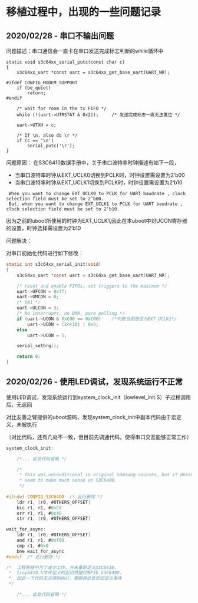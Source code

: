 # 移植过程中，出现的一些问题记录

## 2020/02/28 - 串口不输出问题

问题描述：串口通信会一直卡在串口发送完成标志判断的while循环中

```
static void s3c64xx_serial_putc(const char c)
{
	s3c64xx_uart *const uart = s3c64xx_get_base_uart(UART_NR);

#ifdef CONFIG_MODEM_SUPPORT
	if (be_quiet)
		return;
#endif

	/* wait for room in the tx FIFO */
	while (!(uart->UTRSTAT & 0x2));		/* 发送完成标志一直无法置位 */

	uart->UTXH = c;

	/* If \n, also do \r */
	if (c == '\n')
		serial_putc('\r');
}
```

问题原因：
在S3C6410数据手册中，关于串口波特率时钟描述有如下一段，

- 当串口波特率时钟从EXT_UCLK0切换到PCLK时，时钟设置需设置为2‘b00
- 当串口波特率时钟从EXT_UCLK1切换到PCLK时，时钟设置需设置为2‘b10

```
 When you want to change EXT_UCLK0 to PCLK for UART baudrate , clock selection field must be set to 2’b00. 
 But, when you want to change EXT_UCLK1 to PCLK for UART baudrate , clock selection field must be set to 2’b10.
```
因为之前的uboot所使用的时钟为EXT_UCLK1,因此在本uboot中对UCON寄存器的设置，时钟选择需设置为2’b10

问题解决：

对串口初始化代码进行如下修改：
```c
static int s3c64xx_serial_init(void)
{
	s3c64xx_uart *const uart = s3c64xx_get_base_uart(UART_NR);

	/* reset and enable FIFOs, set triggers to the maximum */
	uart->UFCON = 0xff;
	uart->UMCON = 0;
	/* 8N1 */
	uart->ULCON = 3;
	/* No interrupts, no DMA, pure polling */
	if (uart->UCON & 0xC00 == 0xC00)	/*判断当前是否为EXT_UCLK1*/
		uart->UCON = (2<<10) | 0x5;
	else
		uart->UCON = 5;

	serial_setbrg();

	return 0;
}
```

## 2020/02/26 - 使用LED调试，发现系统运行不正常

使用LED调试，发现系统运行到system_clock_init（lowlevel_init.S）子过程调用后，无返回

对比友善之臂提供的uboot源码，发现system_clock_init中副本代码由于宏定义，未被执行

（对比代码，还有几处不一致，但目前先调通代码，使得串口交互能够正常工作）

```c
system_clock_init:

    /*... 此处代码省略 */

	/*
	 * This was unconditional in original Samsung sources, but it doesn't
	 * seem to make much sense on S3C6400.
	 */
     
#ifndef CONFIG_S3C6400  /* 此行删除 */    
	ldr	r1, [r0, #OTHERS_OFFSET]
	bic	r1, r1, #0xC0
	orr	r1, r1, #0x40
	str	r1, [r0, #OTHERS_OFFSET]

wait_for_async:
	ldr	r1, [r0, #OTHERS_OFFSET]
	and	r1, r1, #0xf00
	cmp	r1, #0x0
	bne	wait_for_async
#endif  /* 此行删除 */

/*  工程移植中为了减少工作，并未重新定义S3C6410，
 *  tiny6410.h文件定义的宏仍然是CONFIG_S3C6400，
 *  因此一下代码无法得到执行，需删掉此处的宏定义条件 
 */

    /*... 此处代码省略 */

```